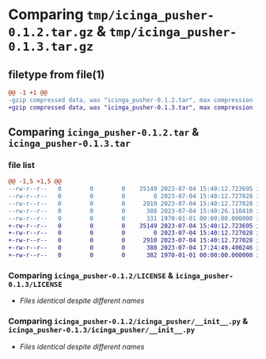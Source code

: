 # Comparing `tmp/icinga_pusher-0.1.2.tar.gz` & `tmp/icinga_pusher-0.1.3.tar.gz`

## filetype from file(1)

```diff
@@ -1 +1 @@
-gzip compressed data, was "icinga_pusher-0.1.2.tar", max compression
+gzip compressed data, was "icinga_pusher-0.1.3.tar", max compression
```

## Comparing `icinga_pusher-0.1.2.tar` & `icinga_pusher-0.1.3.tar`

### file list

```diff
@@ -1,5 +1,5 @@
--rw-r--r--   0        0        0    35149 2023-07-04 15:40:12.723695 icinga_pusher-0.1.2/LICENSE
--rw-r--r--   0        0        0        0 2023-07-04 15:40:12.727028 icinga_pusher-0.1.2/README.md
--rw-r--r--   0        0        0     2910 2023-07-04 15:40:12.727028 icinga_pusher-0.1.2/icinga_pusher/__init__.py
--rw-r--r--   0        0        0      388 2023-07-04 15:40:26.110410 icinga_pusher-0.1.2/pyproject.toml
--rw-r--r--   0        0        0      331 1970-01-01 00:00:00.000000 icinga_pusher-0.1.2/PKG-INFO
+-rw-r--r--   0        0        0    35149 2023-07-04 15:40:12.723695 icinga_pusher-0.1.3/LICENSE
+-rw-r--r--   0        0        0        0 2023-07-04 15:40:12.727028 icinga_pusher-0.1.3/README.md
+-rw-r--r--   0        0        0     2910 2023-07-04 15:40:12.727028 icinga_pusher-0.1.3/icinga_pusher/__init__.py
+-rw-r--r--   0        0        0      388 2023-07-04 17:24:49.400246 icinga_pusher-0.1.3/pyproject.toml
+-rw-r--r--   0        0        0      382 1970-01-01 00:00:00.000000 icinga_pusher-0.1.3/PKG-INFO
```

### Comparing `icinga_pusher-0.1.2/LICENSE` & `icinga_pusher-0.1.3/LICENSE`

 * *Files identical despite different names*

### Comparing `icinga_pusher-0.1.2/icinga_pusher/__init__.py` & `icinga_pusher-0.1.3/icinga_pusher/__init__.py`

 * *Files identical despite different names*

